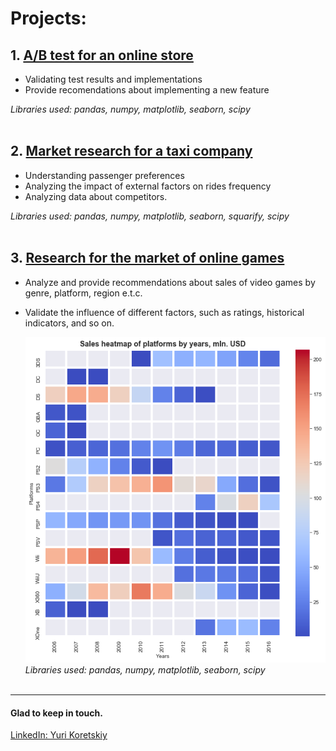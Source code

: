 # Projects:



## 1. [A/B test for an online store](https://github.com/yurikoretskiy/ab_test_online_shop)
   - Validating test results and implementations
   - Provide recomendations about implementing a new feature
    
    
   *Libraries used: pandas, numpy, matplotlib, seaborn, scipy*<br><br>
    
## 2. [Market research for a taxi company](https://github.com/yurikoretskiy/taxi_market_research)
   - Understanding passenger preferences 
   - Analyzing the impact of external factors on rides frequency
   - Analyzing data about competitors.
    
   *Libraries used: pandas, numpy, matplotlib, seaborn, squarify, scipy*<br><br>
    
## 3. [Research for the market of online games](https://github.com/yurikoretskiy/games_market_research)
   - Analyze and provide recommendations about sales of video games by genre, platform, region e.t.c.
   - Validate the influence of different factors, such as ratings, historical indicators, and so on.<br>
   
     ![](/images/heatmap.png)
     *Libraries used: pandas, numpy, matplotlib, seaborn, scipy*<br><br>

***
#### Glad to keep in touch.
[LinkedIn: Yuri Koretskiy](https://www.linkedin.com/in/yurikoretskiy/)

